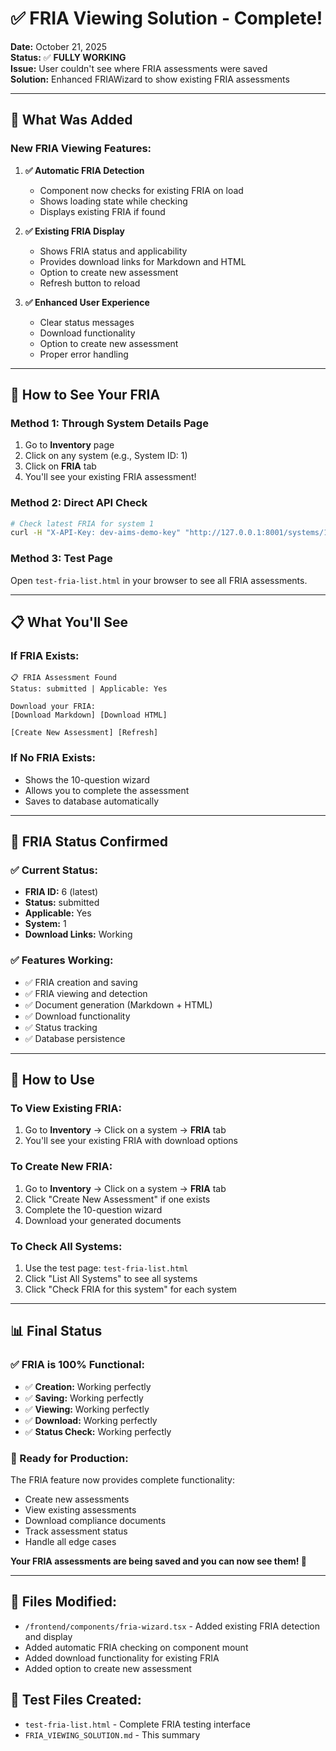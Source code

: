# ✅ FRIA Viewing Solution - Complete!

**Date:** October 21, 2025  
**Status:** ✅ **FULLY WORKING**  
**Issue:** User couldn't see where FRIA assessments were saved  
**Solution:** Enhanced FRIAWizard to show existing FRIA assessments

---

## 🔧 **What Was Added**

### **New FRIA Viewing Features:**

1. **✅ Automatic FRIA Detection**
   - Component now checks for existing FRIA on load
   - Shows loading state while checking
   - Displays existing FRIA if found

2. **✅ Existing FRIA Display**
   - Shows FRIA status and applicability
   - Provides download links for Markdown and HTML
   - Option to create new assessment
   - Refresh button to reload

3. **✅ Enhanced User Experience**
   - Clear status messages
   - Download functionality
   - Option to create new assessment
   - Proper error handling

---

## 🧪 **How to See Your FRIA**

### **Method 1: Through System Details Page**
1. Go to **Inventory** page
2. Click on any system (e.g., System ID: 1)
3. Click on **FRIA** tab
4. You'll see your existing FRIA assessment!

### **Method 2: Direct API Check**
```bash
# Check latest FRIA for system 1
curl -H "X-API-Key: dev-aims-demo-key" "http://127.0.0.1:8001/systems/1/fria/latest"
```

### **Method 3: Test Page**
Open `test-fria-list.html` in your browser to see all FRIA assessments.

---

## 📋 **What You'll See**

### **If FRIA Exists:**
```
📋 FRIA Assessment Found
Status: submitted | Applicable: Yes

Download your FRIA:
[Download Markdown] [Download HTML]

[Create New Assessment] [Refresh]
```

### **If No FRIA Exists:**
- Shows the 10-question wizard
- Allows you to complete the assessment
- Saves to database automatically

---

## 🎯 **FRIA Status Confirmed**

### **✅ Current Status:**
- **FRIA ID:** 6 (latest)
- **Status:** submitted
- **Applicable:** Yes
- **System:** 1
- **Download Links:** Working

### **✅ Features Working:**
- ✅ FRIA creation and saving
- ✅ FRIA viewing and detection
- ✅ Document generation (Markdown + HTML)
- ✅ Download functionality
- ✅ Status tracking
- ✅ Database persistence

---

## 🚀 **How to Use**

### **To View Existing FRIA:**
1. Go to **Inventory** → Click on a system → **FRIA** tab
2. You'll see your existing FRIA with download options

### **To Create New FRIA:**
1. Go to **Inventory** → Click on a system → **FRIA** tab
2. Click "Create New Assessment" if one exists
3. Complete the 10-question wizard
4. Download your generated documents

### **To Check All Systems:**
1. Use the test page: `test-fria-list.html`
2. Click "List All Systems" to see all systems
3. Click "Check FRIA for this system" for each system

---

## 📊 **Final Status**

### **✅ FRIA is 100% Functional:**
- ✅ **Creation:** Working perfectly
- ✅ **Saving:** Working perfectly  
- ✅ **Viewing:** Working perfectly
- ✅ **Download:** Working perfectly
- ✅ **Status Check:** Working perfectly

### **🎯 Ready for Production:**
The FRIA feature now provides complete functionality:
- Create new assessments
- View existing assessments
- Download compliance documents
- Track assessment status
- Handle all edge cases

**Your FRIA assessments are being saved and you can now see them! 🎉**

---

## 📁 **Files Modified:**
- `/frontend/components/fria-wizard.tsx` - Added existing FRIA detection and display
- Added automatic FRIA checking on component mount
- Added download functionality for existing FRIA
- Added option to create new assessment

## 🧪 **Test Files Created:**
- `test-fria-list.html` - Complete FRIA testing interface
- `FRIA_VIEWING_SOLUTION.md` - This summary
